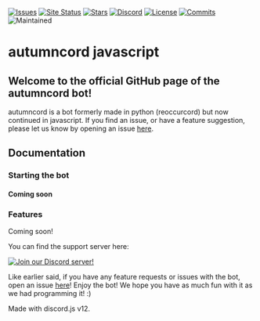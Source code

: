 [![Issues](https://img.shields.io/github/issues/reoccurdevs/autumncord.svg?colorB=5e03fc)](https://github.com/reoccurdevs/autumncord/issues)
[![Site Status](https://img.shields.io/website?down_color=lightgrey&down_message=offline&up_color=purple&up_message=online&url=https%3A%2F%2Frc.reoccur.tech)](https://rc.reoccur.tech)
[![Stars](https://img.shields.io/github/stars/reoccurdevs/autumncord?style=social)](https://github.com/reoccurdevs/autumncord/stargazers)
[![Discord](https://img.shields.io/discord/883472120083005441)](https://discord.gg/yATc4DJ69R)
[![License](https://img.shields.io/github/license/reoccurdevs/autumncord)](https://github.com/reoccurdevs/autumncord/blob/main/LICENSE)
[![Commits](https://img.shields.io/github/commit-activity/m/reoccurdevs/autumncord)](https://github.com/reoccurdevs/autumncord/commits/main)
![Maintained](https://img.shields.io/maintenance/yes/2021)

# autumncord javascript
## Welcome to the official GitHub page of the autumncord bot!
autumncord is a bot formerly made in python (reoccurcord) but now continued in javascript.
If you find an issue, or have a feature suggestion, please let us know by opening an issue [here](https://github.com/reoccurdevs/autumncord/issues).

## Documentation

### Starting the bot
#### Coming soon

### Features

Coming soon!

You can find the support server here:

[![Join our Discord server!](https://canary.discord.com/api/guilds/883472120083005441/widget.png?style=banner2)](http://discord.gg/yATc4DJ69R)

Like earlier said, if you have any feature requests or issues with the bot, open an issue [here](https://github.com/reoccurdevs/autumncord/issues)!
Enjoy the bot! We hope you have as much fun with it as we had programming it! :)

Made with discord.js v12.
